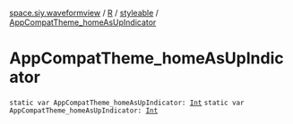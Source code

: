 [space.siy.waveformview](../../index.md) / [R](../index.md) / [styleable](index.md) / [AppCompatTheme_homeAsUpIndicator](./-app-compat-theme_home-as-up-indicator.md)

# AppCompatTheme_homeAsUpIndicator

`static var AppCompatTheme_homeAsUpIndicator: `[`Int`](https://kotlinlang.org/api/latest/jvm/stdlib/kotlin/-int/index.html)
`static var AppCompatTheme_homeAsUpIndicator: `[`Int`](https://kotlinlang.org/api/latest/jvm/stdlib/kotlin/-int/index.html)